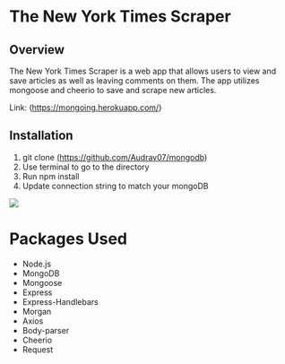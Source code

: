 # The New York Times Scraper

## Overview
The New York Times Scraper is a web app that allows users to view and save articles as well as leaving comments on them.  The app utilizes mongoose and cheerio to save and scrape new articles.

Link: (https://mongoing.herokuapp.com/)

## Installation
1. git clone (https://github.com/Audrav07/mongodb)
2. Use terminal to go to the directory
3. Run npm install
4. Update connection string to match your mongoDB

![](http://g.recordit.co/Oo9JSIc0b1.gif) 

# Packages Used
- Node.js
- MongoDB
- Mongoose
- Express
- Express-Handlebars
- Morgan
- Axios
- Body-parser
- Cheerio
- Request